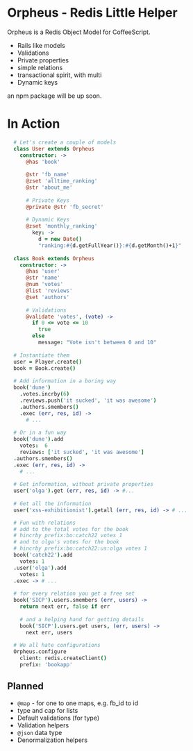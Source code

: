 # Orpheus - Redis Little Helper
Orpheus is a Redis Object Model for CoffeeScript.

- Rails like models
- Validations
- Private properties
- simple relations
- transactional spirit, with multi
- Dynamic keys

an npm package will be up soon.

# In Action
```coffee
  # Let's create a couple of models
  class User extends Orpheus
    constructor: ->
      @has 'book'
      
      @str 'fb_name'
      @zset 'alltime_ranking'
      @str 'about_me'
      
      # Private Keys
      @private @str 'fb_secret'
      
      # Dynamic Keys
      @zset 'monthly_ranking'
        key: ->
          d = new Date()
          "ranking:#{d.getFullYear()}:#{d.getMonth()+1}"
  
  class Book extends Orpheus
    constructor: ->
      @has 'user'
      @str 'name'
      @num 'votes'
      @list 'reviews'
      @set 'authors'
      
      # Validations
      @validate 'votes', (vote) ->
        if 0 <= vote <= 10
          true
        else
          message: "Vote isn't between 0 and 10"
  
  # Instantiate them
  user = Player.create()
  book = Book.create()
  
  # Add information in a boring way
  book('dune')
    .votes.incrby(6)
    .reviews.push('it sucked', 'it was awesome')
    .authors.smembers()
    .exec (err, res, id) ->
      # ...
  
  # Or in a fun way
  book('dune').add
    votes:  6
    reviews: ['it sucked', 'it was awesome']
  .authors.smembers()
  .exec (err, res, id) ->
    # ...
  
  # Get information, without private properties
  user('olga').get (err, res, id) -> #...
  
  # Get all the information
  user('xss-exhibitionist').getall (err, res, id) -> # ...

  # Fun with relations
  # add to the total votes for the book
  # hincrby prefix:bo:catch22 votes 1
  # and to olga's votes for the book
  # hincrby prefix:bo:catch22:us:olga votes 1
  book('catch22').add
    votes: 1
  .user('olga').add
    votes: 1
  .exec -> # ...
  
  # for every relation you get a free set
  book('SICP').users.smembers (err, users) ->
    return next err, false if err
    
    # and a helping hand for getting details
    book('SICP').users.get users, (err, users) ->
      next err, users
  
  # We all hate configurations
  Orpheus.configure
    client: redis.createClient()
    prefix: 'bookapp'
```

## Planned ##
- `@map` - for one to one maps, e.g. fb_id to id
- type and cap for lists
- Default validations (for type)
- Validation helpers
- `@json` data type
- Denormalization helpers